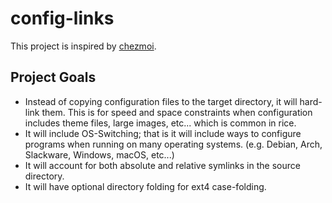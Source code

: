 # config-links
This project is inspired by [chezmoi](https://www.chezmoi.io/).

## Project Goals

- Instead of copying configuration files to the target directory, it will hard-link them.
  This is for speed and space constraints when configuration includes theme files, large images, etc...
  which is common in rice.
- It will include OS-Switching; that is it will include ways to configure programs when running on
  many operating systems. (e.g. Debian, Arch, Slackware, Windows, macOS, etc...)
- It will account for both absolute and relative symlinks in the source directory.
- It will have optional directory folding for ext4 case-folding.
